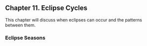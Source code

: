 ## Chapter 11. Eclipse Cycles
This chapter will discuss when eclipses can occur and the patterns between them.

### Eclipse Seasons
